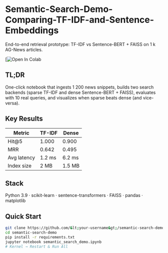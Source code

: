 # Semantic-Search-Demo-Comparing-TF-IDF-and-Sentence-Embeddings
End-to-end retrieval prototype: TF-IDF vs Sentence-BERT + FAISS on 1 k AG-News articles.

[![Open In Colab](https://colab.research.google.com/drive/1qC-okEYKSKuT5GP13z0ifFt5wB6UHQtC)

## TL;DR
One-click notebook that ingests 1 200 news snippets, builds two search backends (sparse TF-IDF and dense Sentence-BERT + FAISS), evaluates with 10 real queries, and visualizes when sparse beats dense (and vice-versa).

## Key Results
| Metric | TF-IDF | Dense |
|--------|--------|-------|
| Hit@5 | 1.000 | 0.900 |
| MRR | 0.642 | 0.495 |
| Avg latency | 1.2 ms | 6.2 ms |
| Index size | 2 MB | 1.5 MB |

## Stack
Python 3.9 · scikit-learn · sentence-transformers · FAISS · pandas · matplotlib

## Quick Start
```bash
git clone https://github.com/&lt;your-username&gt;/semantic-search-demo.git
cd semantic-search-demo
pip install -r requirements.txt
jupyter notebook semantic_search_demo.ipynb
# Kernel → Restart & Run All
